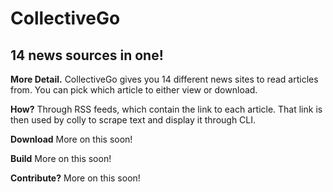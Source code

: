 # CollectiveGo
## 14 news sources in one!

**More Detail.**
CollectiveGo gives you 14 different news sites to read articles from. You can pick which article to either view or download.

**How?**
Through RSS feeds, which contain the link to each article. That link is then used by colly to scrape text and display it through CLI.

**Download**
More on this soon!

**Build**
More on this soon!

**Contribute?**
More on this soon!